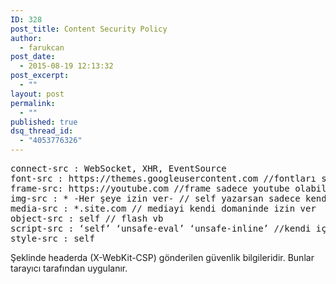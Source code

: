 ```yaml
---
ID: 328
post_title: Content Security Policy
author:
  - farukcan
post_date:
  - 2015-08-19 12:13:32
post_excerpt:
  - ""
layout: post
permalink:
  - ""
published: true
dsq_thread_id:
  - "4053776326"
---
```


<pre>connect-src : WebSocket, XHR, EventSource
font-src : https://themes.googleusercontent.com //fontları sadece ordan alabilir
frame-src: https://youtube.com //frame sadece youtube olabilir.
img-src : * -Her şeye izin ver- // self yazarsan sadece kendi resimleni alır
media-src : *.site.com // mediayi kendi domaninde izin ver
object-src : self // flash vb
script-src : ‘self’ ‘unsafe-eval’ ‘unsafe-inline’ //kendi için evala izin verme
style-src : self</pre>
Şeklinde headerda (X-WebKit-CSP) gönderilen güvenlik bilgileridir. Bunlar tarayıcı tarafından uygulanır.